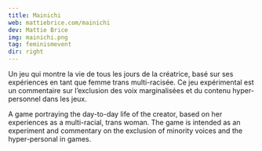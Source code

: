 ```yaml
---
title: Mainichi
web: mattiebrice.com/mainichi
dev: Mattie Brice
img: mainichi.png
tag: feminismevent
dir: right
---
```

Un jeu qui montre la vie de tous les jours de la créatrice, basé sur ses expériences en tant que femme trans multi-racisée. Ce jeu expérimental est un commentaire sur l’exclusion des voix marginalisées et du contenu hyper-personnel dans les jeux.

A game portraying the day-to-day life of the creator, based on her experiences as a multi-racial, trans woman. The game is intended as an experiment and commentary on the exclusion of minority voices and the hyper-personal in games.
